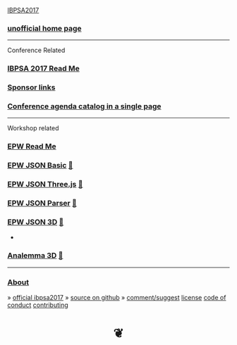 <style>

#menu p { margin: 0 }

</style>

[IBPSA2017]( https://ibpsa2017.github.io )

### [unofficial home page]( index.html )

<!--
#### [README / home page]( #README.md )
-->

***

Conference Related

### [IBPSA 2017 Read Me]( #./pages/readme-ibpsa-2017.md )
 
### [Sponsor links]( #./pages/menu-sponsor-links.md "View all 40 sites in a minute or two" )

### [Conference agenda catalog in a single page]( #./pages/sessions-building-simulation-2017.html "Speed your way to deciding what to see" )

***
Workshop related 

### [EPW Read Me]( #./pages/readme-epw.md )

### [EPW JSON Basic]( #epw-json-basic/README.md "get started reading EPW JSON" ) [&#x1F517;]( epw-json-basic/mnu-epw-json-basic.html )

### [EPW JSON Three.js]( #epw-json-threejs/README.md "get started reading EPW JSON" ) [&#x1F517;]( epw-json-threejs/index.html )

### [EPW JSON Parser]( #epw-json-parser/README.md "A fun fail" ) [&#x1F517;]( epw-json-parser/epw-parser-r2.html )

### [EPW JSON 3D]( #epw-json-3d/README.md "Watch time fly" ) [&#x1F517;]( epw-json-3d/index.html )

-

### [Analemma 3D]( #analemma3-3d/README.md ) [&#x1F517;]( analemma3-3d/index.html )

<!--
### [Room Builder]( #room-builder/README.md ) [&#x1F517;]( room-builder/index.html )
-->

***

### [About]( #./pages/about.md )

&raquo; [official ibpsa2017]( http://www.buildingsimulation2017.org/ )
&raquo; [source on github]( https://github.com/ibpsa2017/ibpsa2017.github.io "Your BS2017 happy place" )
&raquo; [comment/suggest]( https://github.com/ibpsa2017/ibpsa2017.github.io/issues "a good place to holler" )
[license]( #./pages/license.md )
[code of conduct]( #./pages/code-of-conduct.md )
[contributing]( #./pages/contributing.md )
<h1 style=text-align:center; > &#x2766; </h1>


